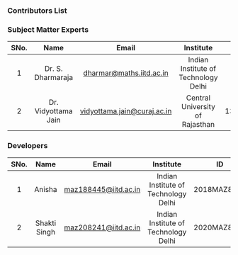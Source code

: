 ### Contributors List

<!-- Remove all lines above this line before making changes to the file -->
### Subject Matter Experts
| SNo. | Name | Email | Institute | ID |
| :---: | :---: | :---: | :---: | :---: |
| 1 | Dr. S. Dharmaraja | dharmar@maths.iitd.ac.in | Indian Institute of Technology Delhi | PI |
| 2 | Dr. Vidyottama Jain | vidyottama.jain@curaj.ac.in | Central University of Rajasthan | 131042 |



### Developers
| SNo. | Name | Email | Institute | ID |
| :---: | :---: | :---: | :---: | :---: |
| 1 | Anisha | maz188445@iitd.ac.in | Indian Institute of Technology Delhi | 2018MAZ8445 |
| 2 | Shakti Singh | maz208241@iitd.ac.in | Indian Institute of Technology Delhi | 2020MAZ8241 |

